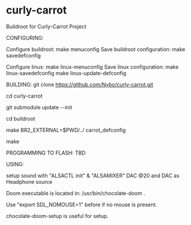 # curly-carrot
Buildroot for Curly-Carrot Project



CONFIGURING:

Configure buildroot:  make menuconfig
Save buildroot configuration: make savedefconfig


Configure linux: make linux-menuconfig
Save linux configuration: make linux-savedefconfig
                          make linux-update-defconfig









BUILDING:
git clone https://github.com/Nybo/curly-carrot.git

cd curly-carrot

git submodule update --init

cd buildroot

make BR2_EXTERNAL=$PWD/../ carrot_defconfig

make



PROGRAMMING TO FLASH:
TBD







USING:

setup sound with "ALSACTL init" & "ALSAMIXER" DAC @20 and DAC as Headphone source



Doom executable is located in: /usr/bin/chocolate-doom .

Use "export SDL_NOMOUSE=1" before if no mouse is present.

chocolate-doom-setup is useful for setup.


